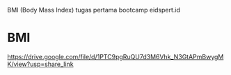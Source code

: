 
BMI (Body Mass Index)
tugas  pertama bootcamp eidspert.id 
# BMI
https://drive.google.com/file/d/1PTC9pgRuQU7d3M6Vhk_N3GtAPmBwygMK/view?usp=share_link
